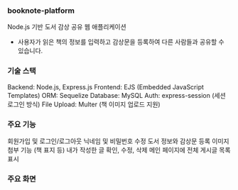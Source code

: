 ### booknote-platform
Node.js 기반 도서 감상 공유 웹 애플리케이션
- 사용자가 읽은 책의 정보를 입력하고 감상문을 등록하여 다른 사람들과 공유할 수 있습니다.  

### 기술 스택
Backend: Node.js, Express.js
Frontend: EJS (Embedded JavaScript Templates)
ORM: Sequelize
Database: MySQL
Auth: express-session (세션 로그인 방식)
File Upload: Multer (책 이미지 업로드 지원)

### 주요 기능
회원가입 및 로그인/로그아웃
닉네임 및 비밀번호 수정
도서 정보와 감상문 등록
이미지 첨부 기능 (책 표지 등)
내가 작성한 글 확인, 수정, 삭제
메인 페이지에 전체 게시글 목록 표시

### 주요 화면
